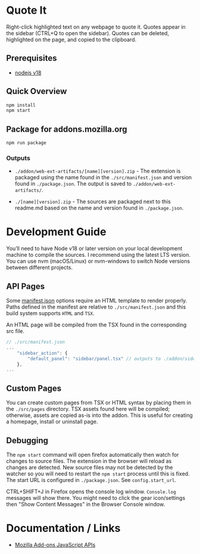 # Quote It

Right-click highlighted text on any webpage to quote it. Quotes appear in the sidebar (CTRL+Q to open the sidebar). Quotes can be deleted, highlighted on the page, and copied to the clipboard.

## Prerequisites

- [nodejs v18](https://nodejs.org/en/)

## Quick Overview

```sh
npm install
npm start
```

## Package for addons.mozilla.org

```sh
npm run package
```

### Outputs

- `./addon/web-ext-artifacts/[name][version].zip` - The extension is packaged using the name found in the `./src/manifest.json` and version found in `./package.json`. The output is saved to `./addon/web-ext-artifacts/`.

- `./[name][version].zip` - The sources are packaged next to this readme.md based on the name and version found in `./package.json`.

# Development Guide

You’ll need to have Node v18 or later version on your local development machine to compile the sources. I recommend using the latest LTS version. You can use nvm (macOS/Linux) or nvm-windows to switch Node versions between different projects.

## API Pages

Some [manifest.json](https://developer.mozilla.org/en-US/docs/Mozilla/Add-ons/WebExtensions/manifest.json) options require an HTML template to render properly. Paths defined in the manifest are relative to `./src/manifest.json` and this build system supports `HTML` and `TSX`.

An HTML page will be compiled from the TSX found in the corresponding src file.

```js
// ./src/manifest.json
...
	"sidebar_action": {
		"default_panel": "sidebar/panel.tsx" // outputs to ./addon/sidebar/panel.html
	},
...
```

## Custom Pages

You can create custom pages from TSX or HTML syntax by placing them in the `./src/pages` directory. TSX assets found here will be compiled; otherwise, assets are copied as-is into the addon. This is useful for creating a homepage, install or uninstall page.

## Debugging

The `npm start` command will open firefox automatically then watch for changes to source files. The extension in the browser will reload as changes are detected. New source files may not be detected by the watcher so you will need to restart the `npm start` process until this is fixed. The start URL is configured in `./package.json`. See `config.start_url`.

CTRL+SHIFT+J in Firefox opens the console log window. `Console.log` messages will show there. You might need to click the gear icon/settings then "Show Content Messages" in the Browser Console window.

# Documentation / Links

- [Mozilla Add-ons JavaScript APIs](https://developer.mozilla.org/en-US/docs/Mozilla/Add-ons/WebExtensions/API)
